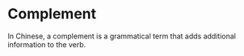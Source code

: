 # Complement
In Chinese, a complement is a grammatical term that adds additional information to the verb.